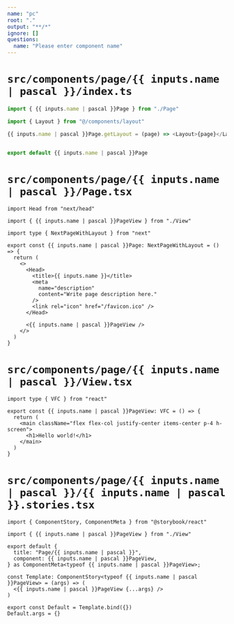 ```yaml
---
name: "pc"
root: "."
output: "**/*"
ignore: []
questions:
  name: "Please enter component name"
---
```


# `src/components/page/{{ inputs.name | pascal }}/index.ts`

```ts
import { {{ inputs.name | pascal }}Page } from "./Page"

import { Layout } from "@/components/layout"

{{ inputs.name | pascal }}Page.getLayout = (page) => <Layout>{page}</Layout>


export default {{ inputs.name | pascal }}Page
```

# `src/components/page/{{ inputs.name | pascal }}/Page.tsx`

```tsx
import Head from "next/head"

import { {{ inputs.name | pascal }}PageView } from "./View"

import type { NextPageWithLayout } from "next"

export const {{ inputs.name | pascal }}Page: NextPageWithLayout = () => {
  return (
    <>
      <Head>
        <title>{{ inputs.name }}</title>
        <meta
          name="description"
          content="Write page description here."
        />
        <link rel="icon" href="/favicon.ico" />
      </Head>

      <{{ inputs.name | pascal }}PageView />
    </>
  )
}
```

# `src/components/page/{{ inputs.name | pascal }}/View.tsx`

```tsx
import type { VFC } from "react"

export const {{ inputs.name | pascal }}PageView: VFC = () => {
  return (
    <main className="flex flex-col justify-center items-center p-4 h-screen">
      <h1>Hello world!</h1>
    </main>
  )
}
```

# `src/components/page/{{ inputs.name | pascal }}/{{ inputs.name | pascal }}.stories.tsx`

```tsx
import { ComponentStory, ComponentMeta } from "@storybook/react"

import { {{ inputs.name | pascal }}PageView } from "./View"

export default {
  title: "Page/{{ inputs.name | pascal }}",
  component: {{ inputs.name | pascal }}PageView,
} as ComponentMeta<typeof {{ inputs.name | pascal }}PageView>;

const Template: ComponentStory<typeof {{ inputs.name | pascal }}PageView> = (args) => (
  <{{ inputs.name | pascal }}PageView {...args} />
)

export const Default = Template.bind({})
Default.args = {}
```
